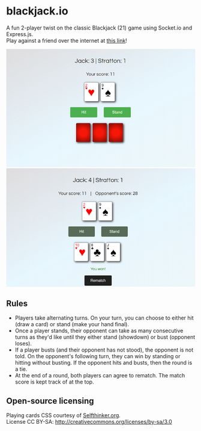 # blackjack.io
A fun 2-player twist on the classic Blackjack (21) game using Socket.io and Express.js.  
Play against a friend over the internet at [this link](https://blackjack-baz.herokuapp.com/)!

![Mid-round](/pictures/mid-round.png)
![Post-round](/pictures/post-round.png)

## Rules
* Players take alternating turns. On your turn, you can choose to either hit (draw a card) or stand (make your hand final).
* Once a player stands, their opponent can take as many consecutive turns as they'd like until they either stand (showdown) or bust (opponent loses).
* If a player busts (and their opponent has not stood), the opponent is not told. On the opponent's following turn, they can win by standing or hitting without busting. If the opponent hits and busts, then the round is a tie.
* At the end of a round, both players can agree to rematch. The match score is kept track of at the top.

## Open-source licensing
Playing cards CSS courtesy of [Selfthinker.org](https://github.com/selfthinker/CSS-Playing-Cards).  
License CC BY-SA: http://creativecommons.org/licenses/by-sa/3.0